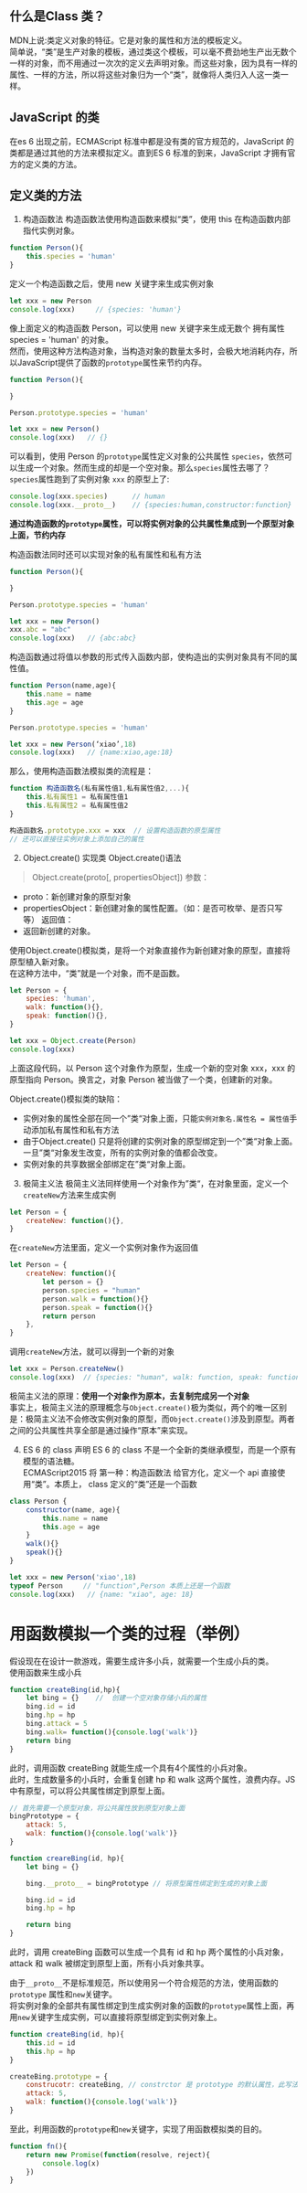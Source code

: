 ## 什么是Class 类？
MDN上说:类定义对象的特征。它是对象的属性和方法的模板定义。  
简单说，“类”是生产对象的模板，通过类这个模板，可以毫不费劲地生产出无数个一样的对象，而不用通过一次次的定义去声明对象。而这些对象，因为具有一样的属性、一样的方法，所以将这些对象归为一个“类”，就像将人类归入人这一类一样。  

## JavaScript 的类
在es 6 出现之前，ECMAScript 标准中都是没有类的官方规范的，JavaScript 的类都是通过其他的方法来模拟定义。直到ES 6 标准的到来，JavaScript 才拥有官方的定义类的方法。
## 定义类的方法
1. 构造函数法
构造函数法使用构造函数来模拟“类”，使用 this 在构造函数内部指代实例对象。
```javascript
function Person(){
    this.species = 'human'
}
``` 
定义一个构造函数之后，使用 new 关键字来生成实例对象
```javascript
let xxx = new Person
console.log(xxx)     // {species: 'human'}
```
像上面定义的构造函数 Person，可以使用 new 关键字来生成无数个 拥有属性 species = 'human' 的对象。  
然而，使用这种方法构造对象，当构造对象的数量太多时，会极大地消耗内存，所以JavaScript提供了函数的`prototype`属性来节约内存。
```javascript
function Person(){

}

Person.prototype.species = 'human'

let xxx = new Person()
console.log(xxx)   // {}
```
可以看到，使用 Person 的`prototype`属性定义对象的公共属性 `species`，依然可以生成一个对象。然而生成的却是一个空对象。那么`species`属性去哪了？  
`species`属性跑到了实例对象 `xxx` 的原型上了:
```JavaScript
console.log(xxx.species)      // human
console.log(xxx.__proto__)    // {species:human,constructor:function}
```
__通过构造函数的`prototype`属性，可以将实例对象的公共属性集成到一个原型对象上面，节约内存__

构造函数法同时还可以实现对象的私有属性和私有方法
```javascript
function Person(){

}

Person.prototype.species = 'human'

let xxx = new Person()
xxx.abc = "abc"
console.log(xxx)   // {abc:abc}
```

构造函数通过将值以参数的形式传入函数内部，使构造出的实例对象具有不同的属性值。
```javascript
function Person(name,age){
    this.name = name
    this.age = age
}

Person.prototype.species = 'human'

let xxx = new Person(‘xiao’,18)
console.log(xxx)   // {name:xiao,age:18}
```

那么，使用构造函数法模拟类的流程是：
```javascript
function 构造函数名(私有属性值1,私有属性值2,...){
    this.私有属性1 = 私有属性值1
    this.私有属性2 = 私有属性值2
}

构造函数名.prototype.xxx = xxx  // 设置构造函数的原型属性
// 还可以直接往实例对象上添加自己的属性
```

2. Object.create() 实现类
Object.create()语法
> Object.create(proto[, propertiesObject])
参数：
- proto：新创建对象的原型对象
- propertiesObject：新创建对象的属性配置。（如：是否可枚举、是否只写等）
返回值：
- 返回新创建的对象。

使用Object.create()模拟类，是将一个对象直接作为新创建对象的原型，直接将原型植入新对象。  
在这种方法中，“类”就是一个对象，而不是函数。
```javascript
let Person = {
    species: 'human',
    walk: function(){},
    speak: function(){},
}

let xxx = Object.create(Person)
console.log(xxx)
```
上面这段代码，以 Person 这个对象作为原型，生成一个新的空对象 xxx，xxx 的原型指向 Person。换言之，对象 Person 被当做了一个类，创建新的对象。  

Object.create()模拟类的缺陷：
- 实例对象的属性全部在同一个”类“对象上面，只能`实例对象名.属性名 = 属性值`手动添加私有属性和私有方法
- 由于Object.create() 只是将创建的实例对象的原型绑定到一个”类“对象上面。一旦”类“对象发生改变，所有的实例对象的值都会改变。
- 实例对象的共享数据全部绑定在”类“对象上面。

3. 极简主义法
极简主义法同样使用一个对象作为”类“，在对象里面，定义一个`createNew`方法来生成实例
```javascript
let Person = {
    createNew: function(){},
}
```
在`createNew`方法里面，定义一个实例对象作为返回值
```javascript
let Person = {
    createNew: function(){
        let person = {}
        person.species = "human"
        person.walk = function(){}
        person.speak = function(){}
        return person
    },
}
```
调用`createNew`方法，就可以得到一个新的对象
```javascript
let xxx = Person.createNew()
console.log(xxx)  // {species: "human", walk: function, speak: function}
```

极简主义法的原理：__使用一个对象作为原本，去复制完成另一个对象__  
事实上，极简主义法的原理概念与`Object.create()`极为类似，两个的唯一区别是：极简主义法不会修改实例对象的原型，而`Object.create()`涉及到原型。两者之间的公共属性共享全部是通过操作“原本”来实现。  

4. ES 6 的 class 声明
ES 6 的 class 不是一个全新的类继承模型，而是一个原有模型的语法糖。  
ECMAScript2015 将 第一种：构造函数法 给官方化，定义一个 api 直接使用“类”。本质上， class 定义的“类”还是一个函数
```javascript
class Person {
    constructor(name, age){
        this.name = name
        this.age = age
    }
    walk(){}
    speak(){}
}

let xxx = new Person('xiao',18)
typeof Person     // "function",Person 本质上还是一个函数
console.log(xxx)   // {name: "xiao", age: 18}
```


# 用函数模拟一个类的过程（举例）
假设现在在设计一款游戏，需要生成许多小兵，就需要一个生成小兵的类。  
使用函数来生成小兵
```javascript
function createBing(id,hp){
    let bing = {}    //  创建一个空对象存储小兵的属性
    bing.id = id
    bing.hp = hp
    bing.attack = 5
    bing.walk= function(){console.log('walk')}
    return bing
}
```
此时，调用函数 createBing 就能生成一个具有4个属性的小兵对象。  
此时，生成数量多的小兵时，会重复创建 hp 和 walk 这两个属性，浪费内存。JS 中有原型，可以将公共属性绑定到原型上面。
```JavaScript
// 首先需要一个原型对象，将公共属性放到原型对象上面
bingPrototype = {
    attack: 5,
    walk: function(){console.log('walk')}
}

function creareBing(id, hp){
    let bing = {}

    bing.__proto__ = bingPrototype // 将原型属性绑定到生成的对象上面

    bing.id = id
    bing.hp = hp

    return bing
}
```
此时，调用 createBing 函数可以生成一个具有 id 和 hp 两个属性的小兵对象，attack 和 walk 被绑定到原型上面，所有小兵对象共享。

由于`__proto__`不是标准规范，所以使用另一个符合规范的方法，使用函数的 `prototype` 属性和`new`关键字。  
将实例对象的全部共有属性绑定到生成实例对象的函数的`prototype`属性上面，再用`new`关键字生成实例，可以直接将原型绑定到实例对象上。
```javascript
function createBing(id, hp){
    this.id = id 
    this.hp = hp
}

createBing.prototype = {
    construcotr: createBing, // constrctor 是 prototype 的默认属性，此写法会覆盖，所以要重新赋值
    attack: 5,
    walk: function(){console.log('walk')}
}
```
至此，利用函数的`prototype`和`new`关键字，实现了用函数模拟类的目的。


```JavaScript
function fn(){
    return new Promise(function(resolve, reject){
        console.log(x)
    })
}
```
